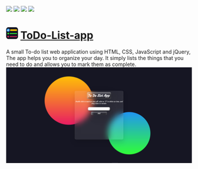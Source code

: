 ![](https://img.shields.io/badge/-HTML-orange) ![](https://img.shields.io/badge/-CSS-blue) ![](https://img.shields.io/badge/-JavaScript-yellow) ![](https://img.shields.io/badge/-jQuery-blue)

# ![App Screenshot](/img/favicon-32x32.png) [ToDo-List-app](https://alqatrony.github.io/ToDo-List-app/)

A small To-do list web application using HTML, CSS, JavaScript and jQuery, The app helps you to organize your day. It simply lists the things that you need to do and allows you to mark them as complete.
![App Screenshot](/img/AppScreenshot.png)